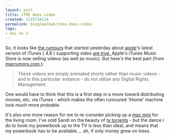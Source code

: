 ```yaml
--- 
layout: post
title: iTMS does video
created: 1115734114
permalink: blog/walkah/itms-does-video
tags: 
- mac os x
---
```

<p>
So, it looks like <a href="http://www.appleinsider.com/article.php?id=1062" id="1062">the rumours</a> that started yesterday about <a href="http://www.apple.com/">apple</a>'s latest version of iTunes ( 4.8 ) supporting video <a href="http://www.macrumors.com/pages/2005/05/20050509215340.shtml">are true. </a> Apple's iTunes Music Store is now selling videos (as well as music). But here's the best part (from <a href="http://www.macrumors.com/pages/2005/05/20050509215340.shtml">macrumors.com </a>):
</p><blockquote>
These videos are simply animated shorts rather than music videos - and in this particular instance - do not utilize any Digital Rights Management.
</blockquote><p>
One would have to think that this is a first step in a move toward distributing movies, etc, via iTunes - which makes the often rumoured 'iHome' machine look much more probable. 
</p><p>
It's also one more reason for me to re-consider picking up a <a href="http://www.apple.com/macmini/">mac mini</a> for the living room. I've sold Sandi on the beauty of <a href="http://www.btefnet.net/">tv torrents</a> - but the dance i do to hook my powerbook up to the TV is less than ideal, and means that my powerbook has to be available.... ah, if only money grew on trees. 
</p>
